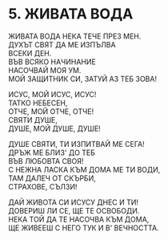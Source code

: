 # 5. ЖИВАТА ВОДА  
ЖИВАТА ВОДА НЕКА ТЕЧЕ ПРЕЗ МЕН.  
ДУХЪТ СВЯТ ДА МЕ ИЗПЪЛВА  
ВСЕКИ ДЕН.  
ВЪВ ВСЯКО НАЧИНАНИЕ  
НАСОЧВАЙ МОЯ УМ.  
МОЙ ЗАЩИТНИК СИ, ЗАТУЙ АЗ ТЕБ ЗОВА!  
  
ИСУС, МОЙ ИСУС, ИСУС!  
ТАТКО НЕБЕСЕН,  
ОТЧЕ, МОЙ ОТЧЕ, ОТЧЕ!  
СВЯТИ ДУШЕ,  
ДУШЕ, МОЙ ДУШЕ, ДУШЕ!  
  
ДУШЕ СВЯТИ, ТИ ИЗПИТВАЙ МЕ СЕГА!  
ДРЪЖ МЕ БЛИЗ' ДО ТЕБ  
ВЪВ ЛЮБОВТА СВОЯ!  
С НЕЖНА ЛАСКА КЪМ ДОМА МЕ ТИ ВОДИ,  
ТАМ ДАЛЕЧ ОТ СКЪРБИ,  
СТРАХОВЕ, СЪЛЗИ!  
  
ДАЙ ЖИВОТА СИ ИСУСУ ДНЕС И ТИ!  
ДОВЕРИШ ЛИ СЕ, ЩЕ ТЕ ОСВОБОДИ.  
НЕКА ТОЙ ДА ТЕ НАСОЧВА КЪМ ДОМА,  
ЩЕ ЖИВЕЕШ С НЕГО ТУК И В' ВЕЧНОСТТА.  
  


<DownloadsButton pdf="/pdf/5-zhivata-voda.pdf" />

<DownloadChordsButton pdf="/chords/5-zhivata-voda_akord.pdf"/>
